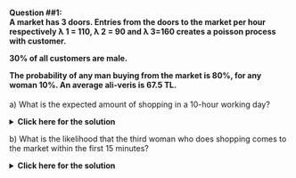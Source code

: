 <h4> Question  ##1: <br/>
A market has 3 doors. Entries from the doors to the market per hour respectively &lambda; 1 = 110, &lambda; 2 = 90 and &lambda; 3=160 creates a poisson process with customer. <br/>

30% of all customers are male. <br/>

The probability of any man buying from the market is 80%, for any woman 10%. An average ali-veris is 67.5 TL. <br/> </h4>

a) What is the expected amount of shopping in a 10-hour working day?


</div>
<details>
  <summary><b>Click here for the solution</b></summary>
<br>
<div id="q1" class="collapse">

Customers entering through all doors create independent poisson processes. <br/> 
&lambda; 1 + &lambda; 2 + &lambda; 3 = &lambda; <br/>
&lambda; = 110 + 90 + 160 = 360 customers / hour creates a fast composite poisson process. <br/>

---
Since 30% of all customers are men, separating this total process, 
the speed of the process created by male customers <br/> 
&lambda; Male = 360 * 0.30 = 108 customers / hour, <br/> 
the process created by female customers is <br/>
&lambda; Female = 360 * 0.70 = 252 customers / hour. <br/>

These two poisson processes are independent of each other. <br/>

---
If we distinguish the male fast poisson process again with similar thinking as "shopping" and "non-shopping" male customers: <br/>

- Speed ​​of male customers shopping: <br/>
&lambda; Male, S = 108 * 0.80 = 86.4 customers / hour <br/>

- Speed ​​of male customers who do not shopping: <br/>
&lambda; 1 Male, S'= 108 * 0.20 = 21.6 customer / hour. <br/>

- Speed ​​of female customers shopping: <br/>
&lambda; Female, S = 252 * 0.10 = 25.2 customers / hour <br/>

- Speed ​​of female customers who do not shopping: <br/>
&lambda; 1 Female, S'= 252 * 0.90 = 226.8 customer / hour. <br/>

---

So on a 10-hour workday <br/>

E [Z <sub> t </sub>] = E [N <sub> t </sub> <sup> Male, S </sup> + N <sub> t </sub> <sup> Female, S </sup>] = E [N <sub> t </sub> <sup> Male, S </sup>] + E [N <sub> t </sub> <sup> Female, S </sup> ] = & lambda; <sub>t</sub> <sup> Male, S </sup> + & lambda; <sub>t</sub> <sup> Female, S </sup> = 86.4 * 10 + 25.2 * 10 = 1116 customer / hour and <br/>

Expected amount of shopping in a 10-hour working day as the average basket is 67.5 TL: <br/>

1116 * 67.5 TL = **75 330 TL.**

</div>
</details>



b) What is the likelihood that the third woman who does shopping comes to the market within the first 15 minutes?

</div>
<details>
  <summary><b>Click here for the solution</b></summary>
<br>
<div id="q1" class="collapse">
  
<img src="https://latex.codecogs.com/gif.latex?p(T_3&space;\leq&space;15_(mins))&space;=&space;p(T_3&space;\leq&space;1/4_(hours))&space;=&space;1-&space;\sum_{k=0}^{2}\frac{e^{-\lambda(Female,&space;S)^t}\lambda_((Female,S)^t)^{k}}{k!}" title="p(T_3 \leq 15_(mins)) = p(T_3 \leq 1/4_(hours)) = 1- \sum_{k=0}^{2}\frac{e^{-\lambda(Female, S)^t}\lambda_((Female,S)^t)^{k}}{k!}" />


<img src="https://latex.codecogs.com/gif.latex?=1-{(\frac{(25.2*(1/4))^{0}*e^{-25.2*(1/4)})}{0!})&space;&plus;&space;(\frac{(25.2*(1/4))^{1}*e^{-25.2*(1/4)})}{1!})&space;&plus;&space;(\frac{(25.2*(1/4))^{2}*e^{-25.2*(1/4)})}{2!})}" title="=1-{(\frac{(25.2*(1/4))^{0}*e^{-25.2*(1/4)})}{0!}) + (\frac{(25.2*(1/4))^{1}*e^{-25.2*(1/4)})}{1!}) + (\frac{(25.2*(1/4))^{2}*e^{-25.2*(1/4)})}{2!})}" />

<img src="https://latex.codecogs.com/gif.latex?=&space;1-&space;\left&space;\{&space;e^{-6.3}&space;&plus;&space;6.3&space;*&space;e^{-6.3}&space;&plus;&space;\frac{(6.3)^{2}}{2}&space;*&space;e^{-6.3}\right&space;\}" title="= 1- \left \{ e^{-6.3} + 6.3 * e^{-6.3} + \frac{(6.3)^{2}}{2} * e^{-6.3}\right \}" />


= **0.95015**



</div>
</details>

